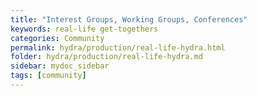 ```yaml
---
title: "Interest Groups, Working Groups, Conferences"
keywords: real-life get-togethers
categories: Community
permalink: hydra/production/real-life-hydra.html
folder: hydra/production/real-life-hydra.md
sidebar: mydoc_sidebar
tags: [community]
---
```

